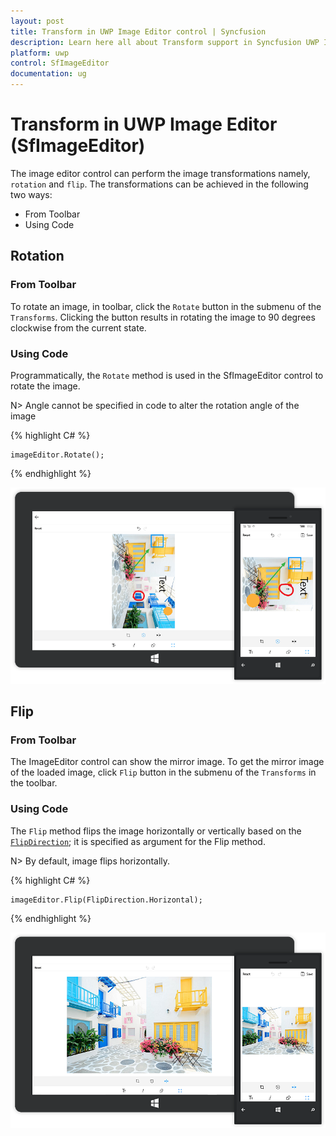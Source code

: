 ```yaml
---
layout: post
title: Transform in UWP Image Editor control | Syncfusion
description: Learn here all about Transform support in Syncfusion UWP Image Editor (SfImageEditor) control and more.
platform: uwp
control: SfImageEditor
documentation: ug
---
```


# Transform in UWP Image Editor (SfImageEditor)

The image editor control can perform the image transformations namely, `rotation` and `flip`. The transformations can be achieved in the following two ways:

* From Toolbar
* Using Code

## Rotation

### From Toolbar

To rotate an image, in toolbar, click the `Rotate` button in the submenu of the `Transforms`. Clicking the button results in rotating the image to 90 degrees clockwise from the current state.

### Using Code

Programmatically, the `Rotate` method is used in the SfImageEditor control to rotate the image.

N> Angle cannot be specified in code to alter the rotation angle of the image


{% highlight C# %}

    imageEditor.Rotate();

{% endhighlight %}

![rotate](transformation_images/rotate.png)


## Flip

### From Toolbar

The ImageEditor control can show the mirror image. To get the mirror image of the loaded image, click `Flip` button in the submenu of the `Transforms` in the toolbar. 

### Using Code

The `Flip` method flips the image horizontally or vertically based on the [`FlipDirection`](https://help.syncfusion.com/cr/uwp/sfimageeditor); it is specified as argument for the Flip method.

N> By default, image flips horizontally.


{% highlight C# %}

    imageEditor.Flip(FlipDirection.Horizontal);

{% endhighlight %}

![FlipImage](transformation_images/FlipImage.png)
